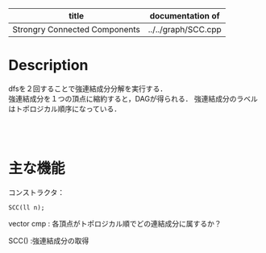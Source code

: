 |  title  |  documentation of  |
| --- | -------------- |
|Strongry Connected Components | ../../graph/SCC.cpp|

# Description

dfsを２回することで強連結成分分解を実行する．  
強連結成分を１つの頂点に縮約すると，DAGが得られる．
強連結成分のラベルはトポロジカル順序になっている．

<br />
<br />

# 主な機能  

コンストラクタ：
```
SCC(ll n); 
```

vector<int> cmp : 各頂点がトポロジカル順でどの連結成分に属するか？

SCC()  :強連結成分の取得
